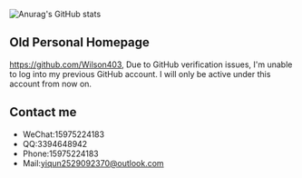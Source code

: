 ![Anurag's GitHub stats](https://github-readme-stats.vercel.app/api?username=Wilson520403)

## Old Personal Homepage
https://github.com/Wilson403, Due to GitHub verification issues, I'm unable to log into my previous GitHub account. I will only be active under this account from now on.

## Contact me
* WeChat:15975224183
* QQ:3394648942
* Phone:15975224183
* Mail:yiqun2529092370@outlook.com
